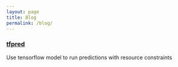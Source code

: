 ```yaml
---
layout: page
title: Blog
permalink: /blog/
---
```


### [tfpred](https://github.com/vivekka93/tfpred) 
Use tensorflow model to run predictions with resource constraints
